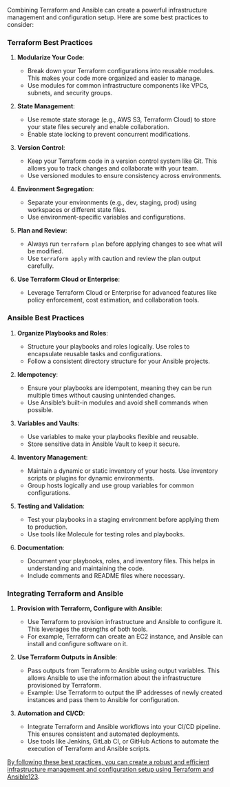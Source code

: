 Combining Terraform and Ansible can create a powerful infrastructure management and configuration setup. Here are some best practices to consider:

### Terraform Best Practices

1. **Modularize Your Code**:
    
    - Break down your Terraform configurations into reusable modules. This makes your code more organized and easier to manage.
    - Use modules for common infrastructure components like VPCs, subnets, and security groups.
2. **State Management**:
    
    - Use remote state storage (e.g., AWS S3, Terraform Cloud) to store your state files securely and enable collaboration.
    - Enable state locking to prevent concurrent modifications.
3. **Version Control**:
    
    - Keep your Terraform code in a version control system like Git. This allows you to track changes and collaborate with your team.
    - Use versioned modules to ensure consistency across environments.
4. **Environment Segregation**:
    
    - Separate your environments (e.g., dev, staging, prod) using workspaces or different state files.
    - Use environment-specific variables and configurations.
5. **Plan and Review**:
    
    - Always run `terraform plan` before applying changes to see what will be modified.
    - Use `terraform apply` with caution and review the plan output carefully.
6. **Use Terraform Cloud or Enterprise**:
    
    - Leverage Terraform Cloud or Enterprise for advanced features like policy enforcement, cost estimation, and collaboration tools.

### Ansible Best Practices

1. **Organize Playbooks and Roles**:
    
    - Structure your playbooks and roles logically. Use roles to encapsulate reusable tasks and configurations.
    - Follow a consistent directory structure for your Ansible projects.
2. **Idempotency**:
    
    - Ensure your playbooks are idempotent, meaning they can be run multiple times without causing unintended changes.
    - Use Ansible’s built-in modules and avoid shell commands when possible.
3. **Variables and Vaults**:
    
    - Use variables to make your playbooks flexible and reusable.
    - Store sensitive data in Ansible Vault to keep it secure.
4. **Inventory Management**:
    
    - Maintain a dynamic or static inventory of your hosts. Use inventory scripts or plugins for dynamic environments.
    - Group hosts logically and use group variables for common configurations.
5. **Testing and Validation**:
    
    - Test your playbooks in a staging environment before applying them to production.
    - Use tools like Molecule for testing roles and playbooks.
6. **Documentation**:
    
    - Document your playbooks, roles, and inventory files. This helps in understanding and maintaining the code.
    - Include comments and README files where necessary.

### Integrating Terraform and Ansible

1. **Provision with Terraform, Configure with Ansible**:
    
    - Use Terraform to provision infrastructure and Ansible to configure it. This leverages the strengths of both tools.
    - For example, Terraform can create an EC2 instance, and Ansible can install and configure software on it.
2. **Use Terraform Outputs in Ansible**:
    
    - Pass outputs from Terraform to Ansible using output variables. This allows Ansible to use the information about the infrastructure provisioned by Terraform.
    - Example: Use Terraform to output the IP addresses of newly created instances and pass them to Ansible for configuration.
3. **Automation and CI/CD**:
    
    - Integrate Terraform and Ansible workflows into your CI/CD pipeline. This ensures consistent and automated deployments.
    - Use tools like Jenkins, GitLab CI, or GitHub Actions to automate the execution of Terraform and Ansible scripts.

[By following these best practices, you can create a robust and efficient infrastructure management and configuration setup using Terraform and Ansible](https://www.hashicorp.com/resources/ansible-terraform-better-together)[1](https://www.hashicorp.com/resources/ansible-terraform-better-together)[2](https://spacelift.io/blog/using-terraform-and-ansible-together)[3](https://developer.hashicorp.com/terraform/cloud-docs/recommended-practices).